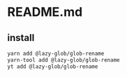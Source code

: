 # README.md

    

## install

```bash
yarn add @lazy-glob/glob-rename
yarn-tool add @lazy-glob/glob-rename
yt add @lazy-glob/glob-rename
```

